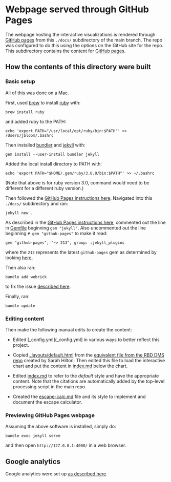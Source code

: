# Webpage served through GitHub Pages

The webpage hosting the interactive visualizations is rendered through [GitHub pages](https://pages.github.com/) from this `./docs/` subdirectory of the main branch.
The repo was configured to do this using the options on the GitHub site for the repo.
This subdirectory contains the content for [GitHub pages](https://pages.github.com/).

## How the contents of this directory were built

### Basic setup

All of this was done on a Mac.

First, used [brew](https://brew.sh/) to install [ruby](https://www.ruby-lang.org/en/) with:

    brew install ruby

and added ruby to the PATH:

    echo 'export PATH="/usr/local/opt/ruby/bin:$PATH"' >> /Users/jbloom/.bashrc

Then installed [bundler](https://bundler.io/) and [jekyll](https://jekyllrb.com/) with:

    gem install --user-install bundler jekyll

Added the local install directory to PATH with:

    echo 'export PATH="$HOME/.gem/ruby/3.0.0/bin:$PATH"' >> ~/.bashrc

(Note that above is for ruby version 3.0, command would need to be different for a different ruby version.)

Then followed the [GitHub Pages instructions here](https://docs.github.com/en/github/working-with-github-pages/creating-a-github-pages-site-with-jekyll).
Navigated into this `./docs/` subdirectory and ran:

    jekyll new .

As described in the [GitHub Pages instructions here](https://docs.github.com/en/github/working-with-github-pages/creating-a-github-pages-site-with-jekyll), commented out the line in [Gemfile](Gemfile) beginning `gem "jekyll"`.
Also uncommented out the line beginning `# gem "github-pages"` to make it read:

    gem "github-pages", "~> 213", group: :jekyll_plugins

where the `213` represents the latest `github-pages` gem as determined by looking [here](https://pages.github.com/versions/).

Then also ran: 

    bundle add webrick

to fix the issue [described here](https://github.com/jekyll/jekyll/issues/8523).

Finally, ran:

    bundle update

### Editing content
Then make the following manual edits to create the content:

 - Edited [_config.yml](_config.yml] in various ways to better reflect this project.

 - Copied [_layouts/default.html](__layouts/default.html) from the [equivalent file from the RBD DMS repo](https://github.com/jbloomlab/SARS-CoV-2-RBD_DMS/blob/master/docs/_layouts/default.html) created by Sarah Hilton. Then edited this file to load the interactive chart and put the content in [index.md](index.md) below the chart.

 - Edited [index.md](index.md) to refer to the *default* style and have the appropriate content. Note that the citations are automatically added by the top-level processing script in the main repo.

 - Created the [escape-calc.md](escape-calc.md) file and its style to implement and document the escape calculator.


### Previewing GitHub Pages webpage
Assuming the above software is installed, simply do:

    bundle exec jekyll serve

and then open `http://127.0.0.1:4000/` in a web browser.

## Google analytics
Google analytics were set up [as described here](https://desiredpersona.com/google-analytics-jekyll/).
